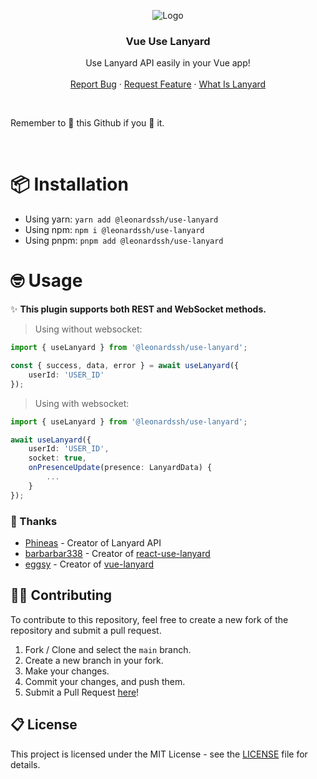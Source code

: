 <p align="center">
  <img src="https://i.imgur.com/9tXV1lo.png" alt="Logo" />
</p>

  <h3 align="center"><b>Vue Use Lanyard</b></h3>

  <p align="center">
    Use Lanyard API easily in your Vue app!
    <br />
    <br />
    <a href="https://github.com/LeonardSSH/use-lanyard/issues">Report Bug</a>
    ·
    <a href="https://github.com/LeonardSSH/use-lanyard/issues">Request Feature</a>
    ·
    <a href="https://github.com/Phineas/lanyard">What Is Lanyard</a>
  </p>
</p>

<br>

Remember to 🌟 this Github if you 💖 it.

<br>

# 📦 Installation

- Using yarn: `yarn add @leonardssh/use-lanyard`
- Using npm: `npm i @leonardssh/use-lanyard`
- Using pnpm: `pnpm add @leonardssh/use-lanyard`

# 🤓 Usage

✨ **This plugin supports both REST and WebSocket methods.**

> Using without websocket:

```ts
import { useLanyard } from '@leonardssh/use-lanyard';

const { success, data, error } = await useLanyard({
	userId: 'USER_ID'
});
```

> Using with websocket:

```ts
import { useLanyard } from '@leonardssh/use-lanyard';

await useLanyard({
	userId: 'USER_ID',
	socket: true,
	onPresenceUpdate(presence: LanyardData) {
		...
	}
});
```

### 🎉 Thanks

- [Phineas](https://github.com/Phineas/) - Creator of Lanyard API
- [barbarbar338](https://github.com/barbarbar338/react-use-lanyard) - Creator of [react-use-lanyard](https://github.dev/barbarbar338/react-use-lanyard)
- [eggsy](https://github.com/eggsy) - Creator of [vue-lanyard](https://github.com/eggsy/vue-lanyard/)

## 👨‍💻 Contributing

To contribute to this repository, feel free to create a new fork of the repository and submit a pull request.

1. Fork / Clone and select the `main` branch.
2. Create a new branch in your fork.
3. Make your changes.
4. Commit your changes, and push them.
5. Submit a Pull Request [here](https://github.com/LeonardSSH/vscord/pulls)!

## 📋 License

This project is licensed under the MIT License - see the [LICENSE](LICENSE) file for details.

